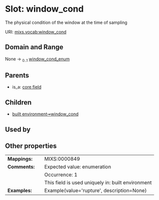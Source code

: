 
# Slot: window_cond


The physical condition of the window at the time of sampling

URI: [mixs.vocab:window_cond](https://w3id.org/mixs/vocab/window_cond)


## Domain and Range

None &#8594;  <sub>0..1</sub> [window_cond_enum](window_cond_enum.md)

## Parents

 *  is_a: [core field](core_field.md)

## Children

 *  [built environment➞window_cond](built_environment_window_cond.md)

## Used by


## Other properties

|  |  |  |
| --- | --- | --- |
| **Mappings:** | | MIXS:0000849 |
| **Comments:** | | Expected value: enumeration |
|  | | Occurrence: 1 |
|  | | This field is used uniquely in: built environment |
| **Examples:** | | Example(value='rupture', description=None) |

